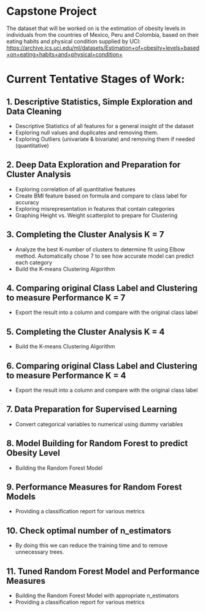 # Capstone Project

The dataset that will be worked on is the estimation of obesity levels in individuals from the countries of Mexico, Peru and Colombia, based on their eating habits and physical condition supplied by UCI: https://archive.ics.uci.edu/ml/datasets/Estimation+of+obesity+levels+based+on+eating+habits+and+physical+condition+

# Current Tentative Stages of Work:

## 1. Descriptive Statistics, Simple Exploration and Data Cleaning
 - Descriptive Statistics of all features for a general insight of the dataset
 - Exploring null values and duplicates and removing them.
 - Exploring Outliers (univariate & bivariate) and removing them if needed (quantitative)
## 2. Deep Data Exploration and Preparation for Cluster Analysis
 - Exploring correlation of all quantitative features
 - Create BMI feature based on formula and compare to class label for accuracy
 - Exploring misrepresentation in features that contain categories
 - Graphing Height vs. Weight scatterplot to prepare for Clustering  
## 3. Completing the Cluster Analysis K = 7
- Analyze the best K-number of clusters to determine fit using Elbow method. Automatically chose 7 to see how accurate model can predict each category
- Build the K-means Clustering Algorithm
## 4. Comparing original Class Label and Clustering to measure Performance K = 7
- Export the result into a column and compare with the original class label
## 5. Completing the Cluster Analysis K = 4
- Build the K-means Clustering Algorithm
## 6. Comparing original Class Label and Clustering to measure Performance K = 4
- Export the result into a column and compare with the original class label
## 7. Data Preparation for Supervised Learning
 - Convert categorical variables to numerical using dummy variables
## 8. Model Building for Random Forest to predict Obesity Level
- Building the Random Forest Model
## 9. Performance Measures for Random Forest Models
- Providing a classification report for various metrics
## 10. Check optimal number of n_estimators
- By doing this we can reduce the training time and to remove unnecessary trees.
## 11. Tuned Random Forest Model and Performance Measures
- Building the Random Forest Model with appropriate n_estimators
- Providing a classification report for various metrics
